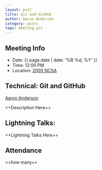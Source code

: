 ```yaml
---
layout: post
title: Git and GitHub
author: Aaron Anderson
category: posts
tags: meeting,git
---
```


## Meeting Info
* Date: {{ page.date | date: '%B %d, %Y' }}
* Time: 12:00 PM
* Location: [2000 NCSA][ncsa_map]

## Technical: Git and GitHub
[Aaron Anderson][aaron]

<+Description Here+>

## Lightning Talks:

<+Lightning Talks Here+>

## Attendance

<+how many+>


[ncsa_map]: http://illinois.edu/map/view?skinId=0&ACTION=MAP&buildingId=564
[aaron]: {{site.url}}/_people/Aaron_Anderson.html
